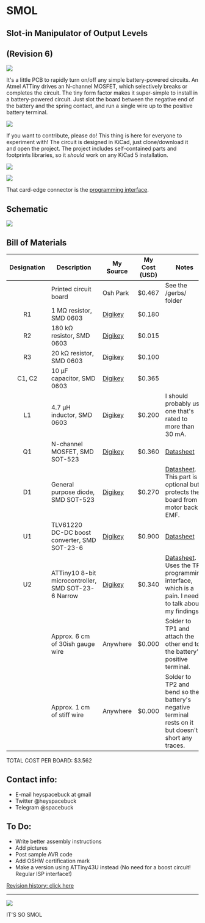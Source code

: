 # SMOL
## **S**lot-in **M**anipulator of **O**utput **L**evels
## (Revision 6)

![](img/glam.jpg)

It's a little PCB to rapidly turn on/off any simple battery-powered circuits. An Atmel ATTiny drives an N-channel MOSFET, which selectively breaks or completes the circuit. The tiny form factor makes it super-simple to install in a battery-powered circuit. Just slot the board between the negative end of the battery and the spring contact, and run a single wire up to the positive battery terminal.

![](img/exploded_view.jpg)

If you want to contribute, please do! This thing is here for everyone to experiment with! The circuit is designed in KiCad, just clone/download it and open the project. The project includes self-contained parts and footprints libraries, so it *should* work on any KiCad 5 installation.

![](img/wrl-spin.gif)

![](img/glam2.jpg)

That card-edge connector is the [programming interface](programmer.md).

## Schematic
![](img/schem.png)

## Bill of Materials
| Designation | Description | My Source | My Cost (USD) | Notes |
|:-----------:|-------------|-----------|---------------|-------|
| | Printed circuit board | Osh Park | $0.467 | See the /gerbs/ folder |
| R1 | 1 MΩ resistor, SMD 0603   | [Digikey](https://www.digikey.com/product-detail/en/vishay-beyschlag/MCT06030C1004FP500/MCT0603-1.00M-CFCT-ND/2607877) | $0.180 | |
| R2 | 180 kΩ resistor, SMD 0603 | [Digikey](https://www.digikey.com/product-detail/en/yageo/RC0603FR-07180KL/311-180KHRCT-ND/729942) | $0.015 |  |
| R3 | 20 kΩ resistor, SMD 0603   | [Digikey](https://www.digikey.com/product-detail/en/panasonic-electronic-components/ERJ-3EKF2002V/P20.0KHCT-ND/198237) | $0.100 | |
| C1, C2 | 10 μF capacitor, SMD 0603 | [Digikey](https://www.digikey.com/product-detail/en/murata-electronics-north-america/ZRB18AR61C106ME01L/490-10990-1-ND/5321191) | $0.365 | |
| L1 | 4.7 μH inductor, SMD 0603 | [Digikey](https://www.digikey.com/product-detail/en/tdk-corporation/MLF1608A4R7KTA00/445-1021-1-ND/504419) | $0.200 | I should probably use one that's rated to more than 30 mA. |
| Q1 | N-channel MOSFET, SMD SOT-523 | [Digikey](https://www.digikey.com/product-detail/en/diodes-incorporated/DMG1012T-7/DMG1012T-7DICT-ND/2181232) | $0.360 | [Datasheet](https://www.diodes.com/assets/Datasheets/ds31783.pdf) |
| D1 | General purpose diode, SMD SOT-523 | [Digikey](https://www.digikey.com/product-detail/en/micro-commercial-co/MMBD4448HT-TP/MMBD4448HT-TPMSCT-ND/2041561) | $0.270 | [Datasheet](http://www.mccsemi.com/up_pdf/MMBD4448HT_HTC_HTA_HTS%28SOT-523%29.pdf). This part is optional but protects the board from motor back-EMF. |
| U1 | TLV61220 DC-DC boost converter, SMD SOT-23-6 | [Digikey](https://www.digikey.com/product-detail/en/texas-instruments/TLV61220DBVR/296-30547-1-ND/3458120) | $0.900 | [Datasheet](http://www.ti.com/lit/ds/symlink/tlv61220.pdf) |
| U2 | ATTiny10 8-bit microcontroller, SMD SOT-23-6 Narrow | [Digikey](https://www.digikey.com/product-detail/en/microchip-technology/ATTINY10-TSHR/ATTINY10-TSHRCT-ND/2136158) | $0.340 | [Datasheet](http://ww1.microchip.com/downloads/en/DeviceDoc/Atmel-8127-AVR-8-bit-Microcontroller-ATtiny4-ATtiny5-ATtiny9-ATtiny10_Datasheet.pdf). Uses the TPI programming interface, which is a pain. I need to talk about my findings. |
| | Approx. 6 cm of 30ish gauge wire | Anywhere | $0.000 | Solder to TP1 and attach the other end to the battery's positive terminal. |
| | Approx. 1 cm of stiff wire | Anywhere | $0.000 | Solder to TP2 and bend so the battery's negative terminal rests on it but doesn't short any traces. |

TOTAL COST PER BOARD: $3.562

## Contact info:
- E-mail heyspacebuck at gmail
- Twitter @heyspacebuck
- Telegram @spacebuck

## To Do:
- Write better assembly instructions
- Add pictures
- Post sample AVR code
- Add OSHW certification mark
- Make a version using ATTiny43U instead (No need for a boost circuit! Regular ISP interface!)

[Revision history: click here](revisions.md)

------

![](img/so-so-smol.jpg)

IT'S SO SMOL
